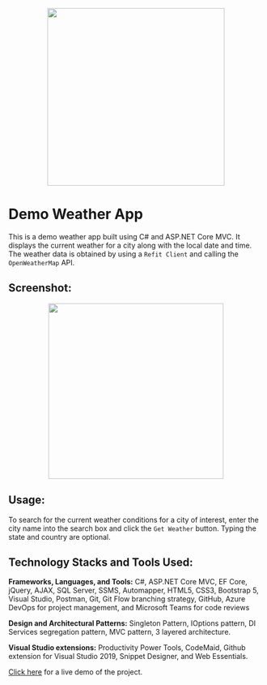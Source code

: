 <p align="center"> 
  <img width=350 src="https://user-images.githubusercontent.com/19508650/136642393-8b84f333-25b9-44c7-bcd9-d21ad7eb2d21.jpg">
</p>

# Demo Weather App

This is a demo weather app built using C# and ASP.NET Core MVC. It displays the current weather for a city along with the local date and time. The weather data is obtained by using a `Refit Client` and calling the `OpenWeatherMap` API.

## Screenshot:

<p align="center"> 
  <img width=346 src="https://user-images.githubusercontent.com/19508650/163697260-b703d255-6f90-46fc-ac7f-b5e62c1baeee.png">
</p>

<!-- <p align="center">
  <img src="src/Screenshots/weatherss.png">
</p>
 -->

## Usage:

To search for the current weather conditions for a city of interest, enter the city name into the search box and click the `Get Weather` button. Typing the state and country are optional.

## Technology Stacks and Tools Used:

**Frameworks, Languages, and Tools:** C#, ASP.NET Core MVC, EF Core, jQuery, AJAX, SQL Server, SSMS, Automapper, HTML5, CSS3, Bootstrap 5, Visual Studio, Postman, Git, Git Flow branching strategy, GitHub, Azure DevOps for project management, and Microsoft Teams for code reviews

**Design and Architectural Patterns:** Singleton Pattern, IOptions pattern, DI Services segregation pattern, MVC pattern, 3 layered architecture.

**Visual Studio extensions:** Productivity Power Tools, CodeMaid, Github extension for Visual Studio 2019, Snippet Designer, and Web Essentials.

[Click here](https://weatherappraj.azurewebsites.net) for a live demo of the project.

